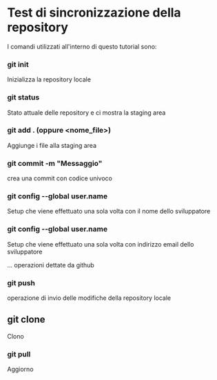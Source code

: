 # Test di sincronizzazione della repository 

I comandi utilizzati all'interno di questo tutorial sono:

### git init
Inizializza la repository locale

### git status
Stato attuale delle repository e ci mostra la staging area 

### git add . (oppure <nome_file>)
Aggiunge i file alla staging area 

### git commit -m "Messaggio"
crea una commit con codice univoco

### git config --global user.name
Setup che viene effettuato una sola volta con il nome dello sviluppatore 

### git config --global user.name
Setup che viene effettuato una sola volta con indirizzo email dello sviluppatore 

... operazioni dettate da github 

### git push 
operazione di invio delle modifiche della repository locale 

## git clone
Clono

### git pull
Aggiorno
